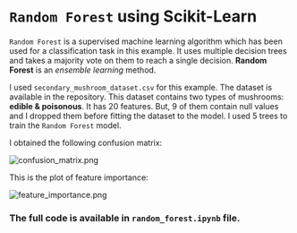 # `Random Forest` using Scikit-Learn

`Random Forest` is a supervised machine learning algorithm which has been used for a classification task in this example. It uses multiple decision trees and takes a majority vote on them to reach a single decision. __Random Forest__ is an _ensemble learning_ method.

I used `secondary_mushroom_dataset.csv` for this example. The dataset is available in the repository. This dataset contains two types of mushrooms: __edible & poisonous__. It has 20 features. But, 9 of them contain null values and I dropped them before fitting the dataset to the model. I used 5 trees to train the `Random Forest` model.

I obtained the following confusion matrix:

![confusion_matrix.png](https://github.com/randomaccess2023/MG2023/blob/main/Video%2061/confusion_matrix.png "confusion_matrix.png")

This is the plot of feature importance:

![feature_importance.png](https://github.com/randomaccess2023/MG2023/blob/main/Video%2061/feature_importance.png "feature_importance.png")

### The full code is available in `random_forest.ipynb` file.
